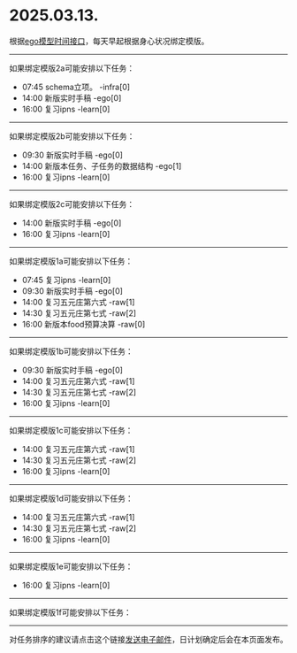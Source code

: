 # 2025.03.13.

根据[ego模型时间接口](https://gitee.com/hyg/blog/blob/master/timeflow.md)，每天早起根据身心状况绑定模版。

---
如果绑定模版2a可能安排以下任务：

- 07:45	schema立项。 -infra[0]
- 14:00	新版实时手稿 -ego[0]
- 16:00	复习ipns -learn[0]

---
如果绑定模版2b可能安排以下任务：

- 09:30	新版实时手稿 -ego[0]
- 14:00	新版本任务、子任务的数据结构 -ego[1]
- 16:00	复习ipns -learn[0]

---
如果绑定模版2c可能安排以下任务：

- 14:00	新版实时手稿 -ego[0]
- 16:00	复习ipns -learn[0]

---
如果绑定模版1a可能安排以下任务：

- 07:45	复习ipns -learn[0]
- 09:30	新版实时手稿 -ego[0]
- 14:00	复习五元庄第六式 -raw[1]
- 14:30	复习五元庄第七式 -raw[2]
- 16:00	新版本food预算决算 -raw[0]

---
如果绑定模版1b可能安排以下任务：

- 09:30	新版实时手稿 -ego[0]
- 14:00	复习五元庄第六式 -raw[1]
- 14:30	复习五元庄第七式 -raw[2]
- 16:00	复习ipns -learn[0]

---
如果绑定模版1c可能安排以下任务：

- 14:00	复习五元庄第六式 -raw[1]
- 14:30	复习五元庄第七式 -raw[2]
- 16:00	复习ipns -learn[0]

---
如果绑定模版1d可能安排以下任务：

- 14:00	复习五元庄第六式 -raw[1]
- 14:30	复习五元庄第七式 -raw[2]
- 16:00	复习ipns -learn[0]

---
如果绑定模版1e可能安排以下任务：

- 16:00	复习ipns -learn[0]

---
如果绑定模版1f可能安排以下任务：


---
对任务排序的建议请点击这个链接<a href="mailto:huangyg@mars22.com?subject=关于2025.03.13.任务排序的建议&body=date: 2025.03.13.%0D%0Afile: ../../blog/release/time/d.20250313.md%0D%0A---请勿修改邮件主题及以上内容---%0D%0A">发送电子邮件</a>，日计划确定后会在本页面发布。
